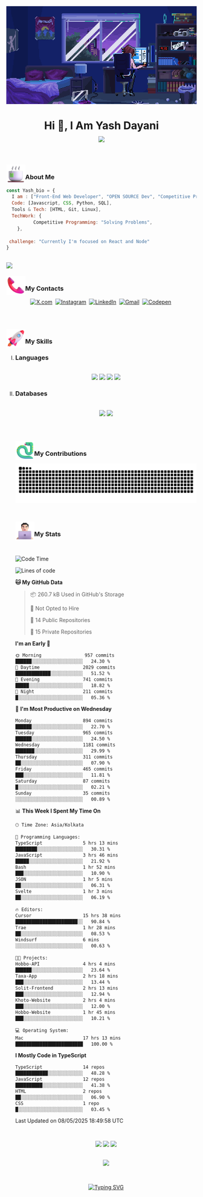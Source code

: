 <img align='center' src="header.gif" >

<div align="center">
    <h1>Hi 👋, I Am Yash Dayani <br> <img src="https://komarev.com/ghpvc/?username=YashDayani&color=F8BAAA&style=flat"></h1><br>
</div>

<br>
        
<img align='left' src="https://github.com/Ayon-SSP/Ayon-SSP/blob/main/Profile2/cofi.png" width="50">
<h3>About Me</h3>

```javascript
const Yash_bio = {
  I am : ["Front-End Web Developer", "OPEN SOURCE Dev", "Competitive Programming"],
  Code: [Javascript, CSS, Python, SQL],
  Tools & Tech: [HTML, Git, Linux],
  TechWork: {
          Competitive Programming: "Solving Problems",
    },

 challenge: "Currently I'm focused on React and Node"
}
```

<br/>
 <img src="https://github-profile-trophy.vercel.app/?username=yashdayani&column=8&margin-w=20&margin-h=20">
<br/>
<br/>

<img align='left' src="Telephone.png" width="50">
<h3>My Contacts</h3>
<div align="center"> 
    <a href="https://twitter.com/yash_dayani"><img src="https://img.shields.io/badge/X-%23000000.svg?style=for-the-badge&logo=X&logoColor=white" alt="X.com" /></a>&nbsp;
    <a href="https://instagram.com/yash.dayani"><img src="https://img.shields.io/badge/instagram-%23E4405F.svg?&style=for-the-badge&logo=instagram&logoColor=white" alt="Instagram" /></a>&nbsp;
    <a href="https://www.linkedin.com/in/yashday/"><img src="https://img.shields.io/badge/linkedin-%230077B5.svg?&style=for-the-badge&logo=linkedin&logoColor=white" alt="LinkedIn" /></a>&nbsp;
    <a href="mailto:yashdayani0@gmail.com?cc=yash4work+viaGithub@proton.me&subject=Hello%20Yash!"><img src="https://img.shields.io/badge/gmail-%23D14836.svg?&style=for-the-badge&logo=gmail&logoColor=white" alt="Gmail"/></a>&nbsp;
    <a href="https://codepen.io/YashDayani/pens/public"><img src="https://img.shields.io/badge/Codepen-000000?style=for-the-badge&logo=codepen&logoColor=white" alt="Codepen" /></a>&nbsp;
</div>

<br/>
<h2></h2>
<br/>

<img align='left' src="Rocket.png" width="50">
<h3>My Skills</h3>
<ol type="I">
    <li><h3>Languages</h3> <br>
        <!-- Languages -->
        <div align="center"> 
            <img src="https://img.shields.io/badge/html5-%23E34F26.svg?style=for-the-badge&logo=html5&logoColor=white&color=F4470B">
            <img src="https://img.shields.io/badge/css3-%231572B6.svg?style=for-the-badge&logo=css3&logoColor=white&color=2862E9">
            <img src="https://img.shields.io/badge/javascript-%23323330.svg?style=for-the-badge&logo=javascript&logoColor=%23F7DF1E">
            <img src="https://img.shields.io/badge/python-3670A0?style=for-the-badge&logo=python&logoColor=ffdd54&color=4886B7">
        </div>
    </li>
    <li><h3>Databases</h3> <br>
        <!-- Database -->
        <div align="center">
            <img src="https://img.shields.io/badge/sqlite-%2307405e.svg?style=for-the-badge&logo=sqlite&logoColor=white">
            <img src="https://img.shields.io/badge/mysql-4479A1.svg?style=for-the-badge&logo=mysql&logoColor=white">
        </div> 
<!-- Frameworks -->
<!-- Tools -->
<!-- OS <img src=""> -->

<br/>
<h2></h2>
<br/>

<img align='left' src="Snake.png" width="50">
<h3>My Contributions</h3>
<img alt="snake eating my contributions" src="https://raw.githubusercontent.com/yashdayani/yashdayani/output/github-contribution-grid-snake.svg">

<br/>
<h2></h2>
<br/>

<img align='left' src="Stats.png" width="50">
<h3>My Stats</h3>
<br>

<!--START_SECTION:waka-->
![Code Time](http://img.shields.io/badge/Code%20Time-596%20hrs%2042%20mins-blue)

![Lines of code](https://img.shields.io/badge/From%20Hello%20World%20I%27ve%20Written-2.1%20million%20lines%20of%20code-blue)

**🐱 My GitHub Data** 

> 📦 260.7 kB Used in GitHub's Storage 
 > 
> 🚫 Not Opted to Hire
 > 
> 📜 14 Public Repositories 
 > 
> 🔑 15 Private Repositories 
 > 
**I'm an Early 🐤** 

```text
🌞 Morning                957 commits         ██████░░░░░░░░░░░░░░░░░░░   24.30 % 
🌆 Daytime                2029 commits        █████████████░░░░░░░░░░░░   51.52 % 
🌃 Evening                741 commits         █████░░░░░░░░░░░░░░░░░░░░   18.82 % 
🌙 Night                  211 commits         █░░░░░░░░░░░░░░░░░░░░░░░░   05.36 % 
```
📅 **I'm Most Productive on Wednesday** 

```text
Monday                   894 commits         ██████░░░░░░░░░░░░░░░░░░░   22.70 % 
Tuesday                  965 commits         ██████░░░░░░░░░░░░░░░░░░░   24.50 % 
Wednesday                1181 commits        ███████░░░░░░░░░░░░░░░░░░   29.99 % 
Thursday                 311 commits         ██░░░░░░░░░░░░░░░░░░░░░░░   07.90 % 
Friday                   465 commits         ███░░░░░░░░░░░░░░░░░░░░░░   11.81 % 
Saturday                 87 commits          █░░░░░░░░░░░░░░░░░░░░░░░░   02.21 % 
Sunday                   35 commits          ░░░░░░░░░░░░░░░░░░░░░░░░░   00.89 % 
```


📊 **This Week I Spent My Time On** 

```text
🕑︎ Time Zone: Asia/Kolkata

💬 Programming Languages: 
TypeScript               5 hrs 13 mins       ████████░░░░░░░░░░░░░░░░░   30.31 % 
JavaScript               3 hrs 46 mins       █████░░░░░░░░░░░░░░░░░░░░   21.92 % 
Bash                     1 hr 52 mins        ███░░░░░░░░░░░░░░░░░░░░░░   10.90 % 
JSON                     1 hr 5 mins         ██░░░░░░░░░░░░░░░░░░░░░░░   06.31 % 
Svelte                   1 hr 3 mins         ██░░░░░░░░░░░░░░░░░░░░░░░   06.19 % 

🔥 Editors: 
Cursor                   15 hrs 38 mins      ███████████████████████░░   90.84 % 
Trae                     1 hr 28 mins        ██░░░░░░░░░░░░░░░░░░░░░░░   08.53 % 
Windsurf                 6 mins              ░░░░░░░░░░░░░░░░░░░░░░░░░   00.63 % 

🐱‍💻 Projects: 
Hobbo-API                4 hrs 4 mins        ██████░░░░░░░░░░░░░░░░░░░   23.64 % 
Taxa-App                 2 hrs 18 mins       ███░░░░░░░░░░░░░░░░░░░░░░   13.44 % 
Solit-Frontend           2 hrs 13 mins       ███░░░░░░░░░░░░░░░░░░░░░░   12.94 % 
Khoto-Website            2 hrs 4 mins        ███░░░░░░░░░░░░░░░░░░░░░░   12.00 % 
Hobbo-Website            1 hr 45 mins        ███░░░░░░░░░░░░░░░░░░░░░░   10.21 % 

💻 Operating System: 
Mac                      17 hrs 13 mins      █████████████████████████   100.00 % 
```

**I Mostly Code in TypeScript** 

```text
TypeScript               14 repos            ████████████░░░░░░░░░░░░░   48.28 % 
JavaScript               12 repos            ██████████░░░░░░░░░░░░░░░   41.38 % 
HTML                     2 repos             ██░░░░░░░░░░░░░░░░░░░░░░░   06.90 % 
CSS                      1 repo              █░░░░░░░░░░░░░░░░░░░░░░░░   03.45 % 
```




 Last Updated on 08/05/2025 18:49:58 UTC
<!--END_SECTION:waka-->

<br>

<div align=center>
  <p align="center">
  <img height="50%" width="auto" src ="https://github-readme-stats.vercel.app/api?username=yashdayani&show_icons=true&count_private=true&theme=swift&hide_border=true&hide=issues,contribs&bg_color=00000000">
  <img height="50%" width="auto" src ="https://github-readme-stats.vercel.app/api/top-langs/?username=yashdayani&layout=compact&hide_border=true&theme=swift&bg_color=00000000&langs_count=6">
  <img src ="https://github-readme-streak-stats.herokuapp.com?user=yashdayani&theme=swift&hide_border=true&background=FFFFFF00">
  <br>
  <br>

<!-- <p align="center">
  <img align="left" src ="https://github-readme-stats.vercel.app/api/pin/?username=yashdayani&repo=Netflix-Clone">
  <img align="right" src ="https://github-readme-stats.vercel.app/api/pin/?username=yashdayani&repo=Netflix-Clone">
</p> -->

<a href="#" align='left'><img src="https://raw.githubusercontent.com/Tarikul-Islam-Anik/Animated-Fluent-Emojis/master/Emojis/Hand%20gestures/Backhand%20Index%20Pointing%20Up%20Light%20Skin%20Tone.png" width="50"></a>

<br>

<a href="#" align='left'><img src="https://readme-typing-svg.demolab.com?font=Roboto&weight=700&size=20&duration=1500&pause=3000&color=1F2328&center=true&vCenter=true&random=false&width=435&lines=‎‎‎‎‎SCROLL+TO+TOP" alt="Typing SVG" /></a>

